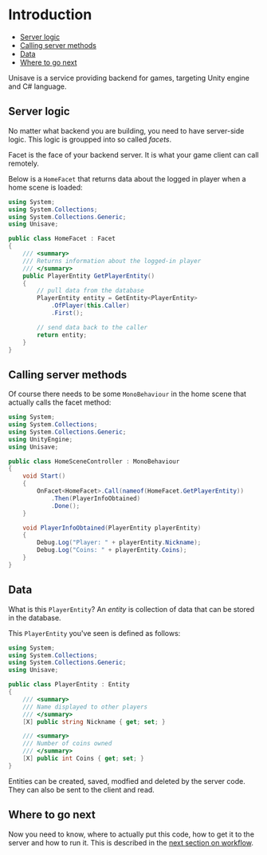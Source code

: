 # Introduction

- [Server logic](#server-logic)
- [Calling server methods](#calling-server-methods)
- [Data](#data)
- [Where to go next](#where-to-go-next)

Unisave is a service providing backend for games, targeting Unity engine and C# language.


<a name="server-logic"></a>
## Server logic

No matter what backend you are building, you need to have server-side logic. This logic is groupped into so called *facets*.

Facet is the face of your backend server. It is what your game client can call remotely.

Below is a `HomeFacet` that returns data about the logged in player when a home scene is loaded:

```cs
using System;
using System.Collections;
using System.Collections.Generic;
using Unisave;

public class HomeFacet : Facet
{
    /// <summary>
    /// Returns information about the logged-in player
    /// </summary>
    public PlayerEntity GetPlayerEntity()
    {
        // pull data from the database
        PlayerEntity entity = GetEntity<PlayerEntity>
            .OfPlayer(this.Caller)
            .First();

        // send data back to the caller
        return entity;
    }
}
```


<a name="calling-server-methods"></a>
## Calling server methods

Of course there needs to be some `MonoBehaviour` in the home scene that actually calls the facet method:

```cs
using System;
using System.Collections;
using System.Collections.Generic;
using UnityEngine;
using Unisave;

public class HomeSceneController : MonoBehaviour
{
    void Start()
    {
        OnFacet<HomeFacet>.Call(nameof(HomeFacet.GetPlayerEntity))
            .Then(PlayerInfoObtained)
            .Done();
    }

    void PlayerInfoObtained(PlayerEntity playerEntity)
    {
        Debug.Log("Player: " + playerEntity.Nickname);
        Debug.Log("Coins: " + playerEntity.Coins);
    }
}
```


<a name="data"></a>
## Data

What is this `PlayerEntity`? An *entity* is collection of data that can be stored in the database.

This `PlayerEntity` you've seen is defined as follows:

```cs
using System;
using System.Collections;
using System.Collections.Generic;
using Unisave;

public class PlayerEntity : Entity
{
    /// <summary>
    /// Name displayed to other players
    /// </summary>
    [X] public string Nickname { get; set; }

    /// <summary>
    /// Number of coins owned
    /// </summary>
    [X] public int Coins { get; set; }
}
```

Entities can be created, saved, modfied and deleted by the server code. They can also be sent to the client and read.


<a name="where-to-go-next"></a>
## Where to go next

Now you need to know, where to actually put this code, how to get it to the server and how to run it. This is described in the [next section on workflow](workflow).
